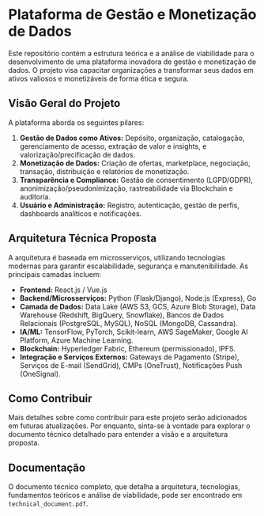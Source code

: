 # Plataforma de Gestão e Monetização de Dados

Este repositório contém a estrutura teórica e a análise de viabilidade para o desenvolvimento de uma plataforma inovadora de gestão e monetização de dados. O projeto visa capacitar organizações a transformar seus dados em ativos valiosos e monetizáveis de forma ética e segura.

## Visão Geral do Projeto

A plataforma aborda os seguintes pilares:

1.  **Gestão de Dados como Ativos:** Depósito, organização, catalogação, gerenciamento de acesso, extração de valor e insights, e valorização/precificação de dados.
2.  **Monetização de Dados:** Criação de ofertas, marketplace, negociação, transação, distribuição e relatórios de monetização.
3.  **Transparência e Compliance:** Gestão de consentimento (LGPD/GDPR), anonimização/pseudonimização, rastreabilidade via Blockchain e auditoria.
4.  **Usuário e Administração:** Registro, autenticação, gestão de perfis, dashboards analíticos e notificações.

## Arquitetura Técnica Proposta

A arquitetura é baseada em microsserviços, utilizando tecnologias modernas para garantir escalabilidade, segurança e manutenibilidade. As principais camadas incluem:

*   **Frontend:** React.js / Vue.js
*   **Backend/Microsserviços:** Python (Flask/Django), Node.js (Express), Go
*   **Camada de Dados:** Data Lake (AWS S3, GCS, Azure Blob Storage), Data Warehouse (Redshift, BigQuery, Snowflake), Bancos de Dados Relacionais (PostgreSQL, MySQL), NoSQL (MongoDB, Cassandra).
*   **IA/ML:** TensorFlow, PyTorch, Scikit-learn, AWS SageMaker, Google AI Platform, Azure Machine Learning.
*   **Blockchain:** Hyperledger Fabric, Ethereum (permissionado), IPFS.
*   **Integração e Serviços Externos:** Gateways de Pagamento (Stripe), Serviços de E-mail (SendGrid), CMPs (OneTrust), Notificações Push (OneSignal).

## Como Contribuir

Mais detalhes sobre como contribuir para este projeto serão adicionados em futuras atualizações. Por enquanto, sinta-se à vontade para explorar o documento técnico detalhado para entender a visão e a arquitetura proposta.

## Documentação

O documento técnico completo, que detalha a arquitetura, tecnologias, fundamentos teóricos e análise de viabilidade, pode ser encontrado em `technical_document.pdf`.

